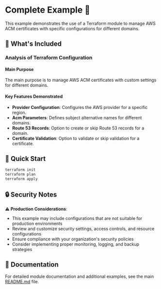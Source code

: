 # Complete Example 🚀

This example demonstrates the use of a Terraform module to manage AWS ACM certificates with specific configurations for different domains.

## 🔧 What's Included

### Analysis of Terraform Configuration

#### Main Purpose
The main purpose is to manage AWS ACM certificates with custom settings for different domains.

#### Key Features Demonstrated
- **Provider Configuration**: Configures the AWS provider for a specific region.
- **Acm Parameters**: Defines subject alternative names for different domains.
- **Route 53 Records**: Option to create or skip Route 53 records for a domain.
- **Certificate Validation**: Option to validate or skip validation for a certificate.

## 🚀 Quick Start

```bash
terraform init
terraform plan
terraform apply
```

## 🔒 Security Notes

⚠️ **Production Considerations**: 
- This example may include configurations that are not suitable for production environments
- Review and customize security settings, access controls, and resource configurations
- Ensure compliance with your organization's security policies
- Consider implementing proper monitoring, logging, and backup strategies

## 📖 Documentation

For detailed module documentation and additional examples, see the main [README.md](../../README.md) file. 